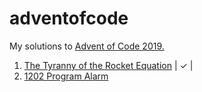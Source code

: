 # adventofcode
My solutions to [Advent of Code 2019.](https://adventofcode.com/)

01. [The Tyranny of the Rocket Equation](https://adventofcode.com/2019/day/1) | ✓ |
02. [1202 Program Alarm](https://adventofcode.com/2019/day/2)
